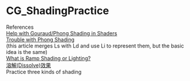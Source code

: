 # CG_ShadingPractice
References  
[Help with Gouraud/Phong Shading in Shaders](https://www.opengl.org/discussion_boards/showthread.php/185829-Help-with-Gouraud-Phong-Shading-in-Shaders)  
[Trouble with Phong Shading](https://stackoverflow.com/questions/24132774/trouble-with-phong-shading)  
(this article merges Ls with Ld and use Li to represent them, but the basic idea is the same)  
[What is Ramp Shading or Lighting?](https://gamedev.stackexchange.com/questions/51063/what-is-ramp-shading-or-lighting)  
[溶解(Dissolve)效果](https://blog.csdn.net/huangzhipeng/article/details/7956656)  
Practice three kinds of shading  
